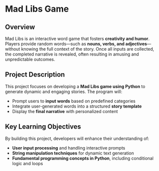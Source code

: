 # Mad Libs Game  

## Overview  
Mad Libs is an interactive word game that fosters **creativity and humor**. Players provide random words—such as **nouns, verbs, and adjectives**—without knowing the full context of the story. Once all inputs are collected, the completed narrative is revealed, often resulting in amusing and unpredictable outcomes.

## Project Description  
This project focuses on developing a **Mad Libs game using Python** to generate dynamic and engaging stories. The program will:
- Prompt users to **input words** based on predefined categories  
- Integrate user-generated words into a structured **story template**  
- Display the **final narrative** with personalized content  

## Key Learning Objectives  
By building this project, developers will enhance their understanding of:
- **User input processing** and handling interactive prompts  
- **String manipulation techniques** for dynamic text generation  
- **Fundamental programming concepts in Python**, including conditional logic and loops  